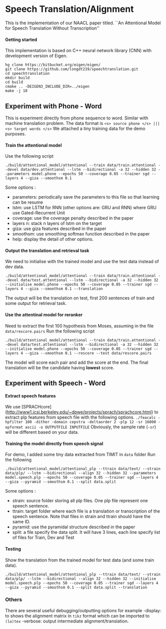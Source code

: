 # Speech Translation/Alignment
This is the implementation of our NAACL paper titled. 
``An Attentional Model for Speech Translation Without Transcription''

#### Getting started

This implementation is based on C++ neural network library (CNN) with development version of Eigen. 

    hg clone https://bitbucket.org/eigen/eigen/ 
    git clone https://github.com/longdt219/speechtranslation.git
    cd speechtranslation	
    mkdir build
    cd build
    cmake .. -DEIGEN3_INCLUDE_DIR=../eigen
    make -j 10

## Experiment with Phone - Word 
This is experiment directly from phone sequence to word. Similar with machine translation problem. 
The data format is 
```<s> source phone </s> ||| <s> target words </s>``` 
We attached a tiny training data for the demo purposes. 
#### Train the attentional model
Use the following script 
```
./build/attentional_model/attentional --train data/train.attentional --devel data/dev.attentional --lstm --bidirectional -a 32 --hidden 32 --parameters model.phone --epochs 50 --coverage 0.05 --trainer sgd --layers 4 --giza --smoothsm 0.1
```
Some options :
- parameters: periodically save the parameters to this file so that learning can be resume
- lstm: use LSTM for RNN (other options are: GRU and RNN) where GRU use Gated-Recurrent Unit
- coverage: use the coverage penalty described in the paper
- layers n: stack n layers of lstm on the target
- giza: use giza features described in the paper
- smoothsm: use smoothing softmax function described in the paper
- help: display the detail of other options.

#### Output the translation and retrieval task
We need to initialise with the trained model and use the test data instead of dev data. 
```
./build/attentional_model/attentional --train data/train.attentional --devel data/test.attentional --lstm --bidirectional -a 32 --hidden 32 --initialise model.phone --epochs 50 --coverage 0.05 --trainer sgd --layers 4 --giza --smoothsm 0.1 --translation
```
The output will be the translation on test, first 200 sentences of train and some output for retrieval task. 

#### Use the attentinal model for reranker 
Need to extract the first 100 hypothesis from Moses, assuming in the file `data/rescore.pairs` 
Run the following script
```
./build/attentional_model/attentional --train data/train.attentional --devel data/test.attentional --lstm --bidirectional -a 32 --hidden 32 --initialise model.phone --epochs 50 --coverage 0.05 --trainer sgd --layers 4 --giza --smoothsm 0.1 --rescore --test data/rescore.pairs
```
The model will score each pair and add the score at the end. The final translation will be the candidate having **lowest** score. 
## Experiment with Speech - Word 
#### Extract speech features 
We use [SPRACHcore] (http://www1.icsi.berkeley.edu/~dpwe/projects/sprach/sprachcore.html) to extract plp features from speech file with the following options.
    `./feacalc -hpfilter 100 -dither -domain cepstra -deltaorder 2 -plp 12 -sr 16000 -opformat ascii -o OUTPUTFILE INPUTFILE`
Obviously, the sample rate (`-sr`) will be different based on your data. 

#### Training the model directly from speech signal 
For demo, I added some tiny data extracted from TIMIT in `data` folder
Run the following 
```
./build/attentional_model/attentional_plp --ttrain data/text/ --strain data/plp/ --lstm --bidirectional --align 32 --hidden 32 --parameters model.speech.plp --epochs 50 --coverage 0.05 --trainer sgd --layers 4 --giza --pyramid --smoothsm 0.1 --split data.split
```
Some options : 
- strain: source folder storing all plp files. One plp file represent one speech sentence.
- ttrain: target folder where each file is a translation or transcription of the speech sentence. Note that files in strain and ttrain should have the same ID. 
- pyramid: use the pyramidal structure described in the paper 
- split: a file specify the data split. It will have 3 lines, each line specify list of files for Train, Dev and Test  

#### Testing 
Show the translation from the trained model for test data (and some train data).  
```
./build/attentional_model/attentional_plp --ttrain data/text/ --strain data/plp/ --lstm --bidirectional --align 32 --hidden 32 --initialise model.speech.plp --epochs 50 --coverage 0.05 --trainer sgd --layers 4 --giza --pyramid --smoothsm 0.1 --split data.split --translation
```

### Others
There are several useful debugging/outputting options for example 
-display: to shows the alignment matrix in `tikz` format which can be imported to `(la)tex` 
-verbose: output intermediate alignment/translation.  

